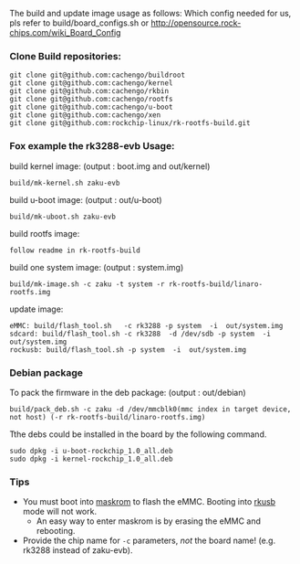 The build and update image usage as follows:
Which config needed for us, pls refer to build/board_configs.sh or
http://opensource.rock-chips.com/wiki_Board_Config

### Clone Build repositories:
	git clone git@github.com:cachengo/buildroot
	git clone git@github.com:cachengo/kernel
	git clone git@github.com:cachengo/rkbin
	git clone git@github.com:cachengo/rootfs
	git clone git@github.com:cachengo/u-boot
	git clone git@github.com:cachengo/xen
	git clone git@github.com:rockchip-linux/rk-rootfs-build.git
### Fox example the rk3288-evb Usage:

build kernel image:  (output : boot.img and out/kernel)

	build/mk-kernel.sh zaku-evb
    
build u-boot image:  (output : out/u-boot)

	build/mk-uboot.sh zaku-evb
    
build rootfs image:

	follow readme in rk-rootfs-build

build one system image:  (output : system.img)

	build/mk-image.sh -c zaku -t system -r rk-rootfs-build/linaro-rootfs.img

update image: 

	eMMC: build/flash_tool.sh   -c rk3288 -p system  -i  out/system.img
	sdcard: build/flash_tool.sh -c rk3288  -d /dev/sdb -p system  -i  out/system.img 
	rockusb: build/flash_tool.sh -p system  -i  out/system.img 

### Debian package

To pack the firmware in the deb package:  (output : out/debian)

	build/pack_deb.sh -c zaku -d /dev/mmcblk0(mmc index in target device, not host) (-r rk-rootfs-build/linaro-rootfs.img)

Tthe debs could be installed in the board by the following command.   

	sudo dpkg -i u-boot-rockchip_1.0_all.deb
	sudo dpkg -i kernel-rockchip_1.0_all.deb

### Tips
* You must boot into [maskrom](http://opensource.rock-chips.com/wiki_Rockusb#Maskrom_mode) to flash the eMMC. Booting into [rkusb](http://opensource.rock-chips.com/wiki_Rockusb#Miniloader_Rockusb.C2.A0mode) mode will not work.
  * An easy way to enter maskrom is by erasing the eMMC and rebooting.
* Provide the chip name for `-c` parameters, _not_ the board name! (e.g. rk3288 instead of zaku-evb).
